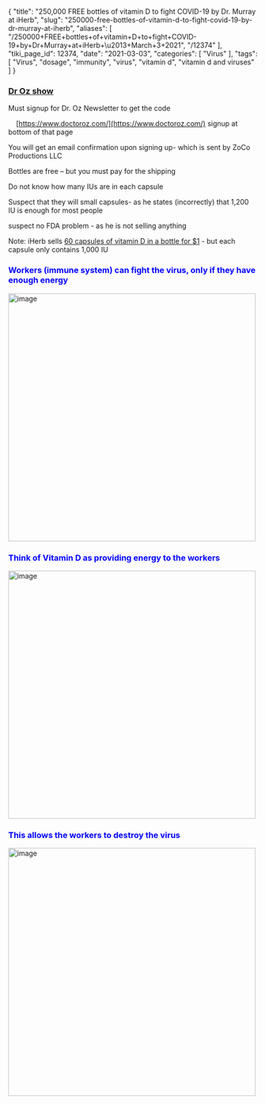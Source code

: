 {
    "title": "250,000 FREE bottles of vitamin D to fight COVID-19 by Dr. Murray at iHerb",
    "slug": "250000-free-bottles-of-vitamin-d-to-fight-covid-19-by-dr-murray-at-iherb",
    "aliases": [
        "/250000+FREE+bottles+of+vitamin+D+to+fight+COVID-19+by+Dr+Murray+at+iHerb+\u2013+March+3+2021",
        "/12374"
    ],
    "tiki_page_id": 12374,
    "date": "2021-03-03",
    "categories": [
        "Virus"
    ],
    "tags": [
        "Virus",
        "dosage",
        "immunity",
        "virus",
        "vitamin d",
        "vitamin d and viruses"
    ]
}


### [Dr Oz show](https://www.youtube.com/watch?v=4YZ1dW8JBiw&ab_channel=DoctorOz)

Must signup for Dr. Oz Newsletter to get the code 

&nbsp; &nbsp;  [https://www.doctoroz.com/](https://www.doctoroz.com/) signup at bottom of that page

You will get an email confirmation upon signing up- which is sent by ZoCo Productions LLC

Bottles are free – but you must pay for the shipping

Do not know how many IUs are in each capsule

Suspect that they will small capsules- as he states (incorrectly) that 1,200 IU is enough for most people

suspect no FDA problem - as he is not selling anything

Note: iHerb sells [60 capsules of vitamin D in a bottle for $1](https://www.iherb.com/pr/California-Gold-Nutrition-Immune-4-Immune-System-Support-60-Veggie-Capsules/101714) - but each capsule only contains 1,000 IU

### <span style="color:#00F;">Workers (immune system) can fight the virus, only if they have enough energy</span>

<img src="https://d378j1rmrlek7x.cloudfront.net/attachments/jpeg/oz1.jpg" alt="image" width="500">

### <span style="color:#00F;">Think of Vitamin D as providing energy to the workers</span>

<img src="https://d378j1rmrlek7x.cloudfront.net/attachments/jpeg/vit-d-recharges-tools.jpg" alt="image" width="500">

### <span style="color:#00F;">This allows the workers to destroy the virus</span>

<img src="https://d378j1rmrlek7x.cloudfront.net/attachments/jpeg/can-destroy-it-when-tools-are-recharged.jpg" alt="image" width="500">